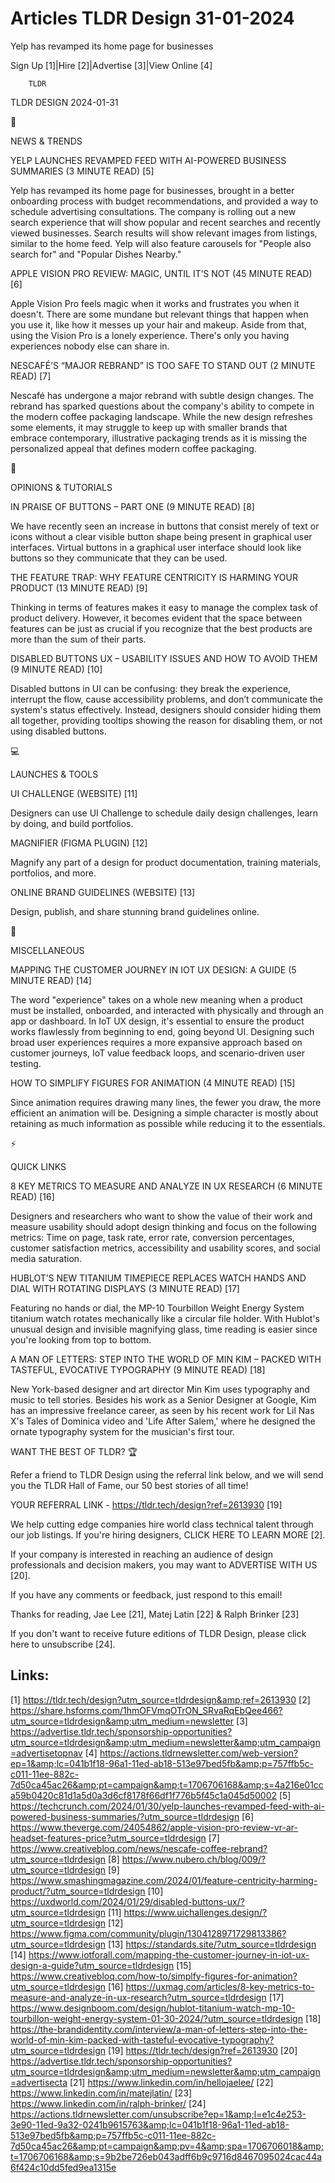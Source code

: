 # Articles TLDR Design 31-01-2024

Yelp has revamped its home page for businesses  

Sign Up [1]|Hire [2]|Advertise [3]|View Online [4] 

		TLDR 

TLDR DESIGN 2024-01-31

📱 

NEWS & TRENDS

 YELP LAUNCHES REVAMPED FEED WITH AI-POWERED BUSINESS SUMMARIES (3
MINUTE READ) [5] 

 Yelp has revamped its home page for businesses, brought in a better
onboarding process with budget recommendations, and provided a way to
schedule advertising consultations. The company is rolling out a new
search experience that will show popular and recent searches and
recently viewed businesses. Search results will show relevant images
from listings, similar to the home feed. Yelp will also feature
carousels for "People also search for" and "Popular Dishes Nearby." 

 APPLE VISION PRO REVIEW: MAGIC, UNTIL IT’S NOT (45 MINUTE READ) [6]


 Apple Vision Pro feels magic when it works and frustrates you when it
doesn't. There are some mundane but relevant things that happen when
you use it, like how it messes up your hair and makeup. Aside from
that, using the Vision Pro is a lonely experience. There's only you
having experiences nobody else can share in. 

 NESCAFÉ’S “MAJOR REBRAND” IS TOO SAFE TO STAND OUT (2 MINUTE
READ) [7] 

 Nescafé has undergone a major rebrand with subtle design changes.
The rebrand has sparked questions about the company's ability to
compete in the modern coffee packaging landscape. While the new design
refreshes some elements, it may struggle to keep up with smaller
brands that embrace contemporary, illustrative packaging trends as it
is missing the personalized appeal that defines modern coffee
packaging. 

🚀 

OPINIONS & TUTORIALS

 IN PRAISE OF BUTTONS – PART ONE (9 MINUTE READ) [8] 

 We have recently seen an increase in buttons that consist merely of
text or icons without a clear visible button shape being present in
graphical user interfaces. Virtual buttons in a graphical user
interface should look like buttons so they commu­nicate that they can
be used. 

 THE FEATURE TRAP: WHY FEATURE CENTRICITY IS HARMING YOUR PRODUCT (13
MINUTE READ) [9] 

 Thinking in terms of features makes it easy to manage the complex
task of product delivery. However, it becomes evident that the space
between features can be just as crucial if you recognize that the best
products are more than the sum of their parts. 

 DISABLED BUTTONS UX – USABILITY ISSUES AND HOW TO AVOID THEM (9
MINUTE READ) [10] 

 Disabled buttons in UI can be confusing: they break the experience,
interrupt the flow, cause accessibility problems, and don’t
communicate the system's status effectively. Instead, designers should
consider hiding them all together, providing tooltips showing the
reason for disabling them, or not using disabled buttons. 

💻 

LAUNCHES & TOOLS

 UI CHALLENGE (WEBSITE) [11] 

 Designers can use UI Challenge to schedule daily design challenges,
learn by doing, and build portfolios. 

 MAGNIFIER (FIGMA PLUGIN) [12] 

 Magnify any part of a design for product documentation, training
materials, portfolios, and more. 

 ONLINE BRAND GUIDELINES (WEBSITE) [13] 

 Design, publish, and share stunning brand guidelines online. 

🎁 

MISCELLANEOUS

 MAPPING THE CUSTOMER JOURNEY IN IOT UX DESIGN: A GUIDE (5 MINUTE
READ) [14] 

 The word "experience" takes on a whole new meaning when a product
must be installed, onboarded, and interacted with physically and
through an app or dashboard. In IoT UX design, it's essential to
ensure the product works flawlessly from beginning to end, going
beyond UI. Designing such broad user experiences requires a more
expansive approach based on customer journeys, IoT value feedback
loops, and scenario-driven user testing. 

 HOW TO SIMPLIFY FIGURES FOR ANIMATION (4 MINUTE READ) [15] 

 Since animation requires drawing many lines, the fewer you draw, the
more efficient an animation will be. Designing a simple character is
mostly about retaining as much information as possible while reducing
it to the essentials. 

⚡ 

QUICK LINKS

 8 KEY METRICS TO MEASURE AND ANALYZE IN UX RESEARCH (6 MINUTE READ)
[16] 

 Designers and researchers who want to show the value of their work
and measure usability should adopt design thinking and focus on the
following metrics: Time on page, task rate, error rate, conversion
percentages, customer satisfaction metrics, accessibility and
usability scores, and social media saturation. 

 HUBLOT’S NEW TITANIUM TIMEPIECE REPLACES WATCH HANDS AND DIAL WITH
ROTATING DISPLAYS (3 MINUTE READ) [17] 

 Featuring no hands or dial, the MP-10 Tourbillon Weight Energy System
titanium watch rotates mechanically like a circular file holder. With
Hublot's unusual design and invisible magnifying glass, time reading
is easier since you're looking from top to bottom. 

 A MAN OF LETTERS: STEP INTO THE WORLD OF MIN KIM – PACKED WITH
TASTEFUL, EVOCATIVE TYPOGRAPHY (9 MINUTE READ) [18] 

 New York-based designer and art director Min Kim uses typography and
music to tell stories. Besides his work as a Senior Designer at
Google, Kim has an impressive freelance career, as seen by his recent
work for Lil Nas X's Tales of Dominica video and 'Life After Salem,'
where he designed the ornate typography system for the musician's
first tour. 

WANT THE BEST OF TLDR? 🏆

Refer a friend to TLDR Design using the referral link below, and we
will send you the TLDR Hall of Fame, our 50 best stories of all time!

YOUR REFERRAL LINK - https://tldr.tech/design?ref=2613930 [19]

 We help cutting edge companies hire world class technical talent
through our job listings. If you're hiring designers, CLICK HERE TO
LEARN MORE [2]. 

If your company is interested in reaching an audience of design
professionals and decision makers, you may want to ADVERTISE WITH US
[20]. 

If you have any comments or feedback, just respond to this email! 

Thanks for reading, 
Jae Lee [21], Matej Latin [22] & Ralph Brinker [23] 

If you don't want to receive future editions of TLDR Design,
please click here to unsubscribe [24]. 

 

Links:
------
[1] https://tldr.tech/design?utm_source=tldrdesign&amp;ref=2613930
[2] https://share.hsforms.com/1hmOFVmqOTrON_SRvaRqEbQee466?utm_source=tldrdesign&amp;utm_medium=newsletter
[3] https://advertise.tldr.tech/sponsorship-opportunities?utm_source=tldrdesign&amp;utm_medium=newsletter&amp;utm_campaign=advertisetopnav
[4] https://actions.tldrnewsletter.com/web-version?ep=1&amp;lc=041b1f18-96a1-11ed-ab18-513e97bed5fb&amp;p=757ffb5c-c011-11ee-882c-7d50ca45ac26&amp;pt=campaign&amp;t=1706706168&amp;s=4a216e01cca59b0420c81d1a5d0a3d6cf8178f66df1f776b5f45c1a045d50002
[5] https://techcrunch.com/2024/01/30/yelp-launches-revamped-feed-with-ai-powered-business-summaries/?utm_source=tldrdesign
[6] https://www.theverge.com/24054862/apple-vision-pro-review-vr-ar-headset-features-price?utm_source=tldrdesign
[7] https://www.creativebloq.com/news/nescafe-coffee-rebrand?utm_source=tldrdesign
[8] https://www.nubero.ch/blog/009/?utm_source=tldrdesign
[9] https://www.smashingmagazine.com/2024/01/feature-centricity-harming-product/?utm_source=tldrdesign
[10] https://uxdworld.com/2024/01/29/disabled-buttons-ux/?utm_source=tldrdesign
[11] https://www.uichallenges.design/?utm_source=tldrdesign
[12] https://www.figma.com/community/plugin/1304128971729813386?utm_source=tldrdesign
[13] https://standards.site/?utm_source=tldrdesign
[14] https://www.iotforall.com/mapping-the-customer-journey-in-iot-ux-design-a-guide?utm_source=tldrdesign
[15] https://www.creativebloq.com/how-to/simplfy-figures-for-animation?utm_source=tldrdesign
[16] https://uxmag.com/articles/8-key-metrics-to-measure-and-analyze-in-ux-research?utm_source=tldrdesign
[17] https://www.designboom.com/design/hublot-titanium-watch-mp-10-tourbillon-weight-energy-system-01-30-2024/?utm_source=tldrdesign
[18] https://the-brandidentity.com/interview/a-man-of-letters-step-into-the-world-of-min-kim-packed-with-tasteful-evocative-typography?utm_source=tldrdesign
[19] https://tldr.tech/design?ref=2613930
[20] https://advertise.tldr.tech/sponsorship-opportunities?utm_source=tldrdesign&amp;utm_medium=newsletter&amp;utm_campaign=advertisecta
[21] https://www.linkedin.com/in/hellojaelee/
[22] https://www.linkedin.com/in/matejlatin/
[23] https://www.linkedin.com/in/ralph-brinker/
[24] https://actions.tldrnewsletter.com/unsubscribe?ep=1&amp;l=e1c4e253-3e90-11ed-9a32-0241b9615763&amp;lc=041b1f18-96a1-11ed-ab18-513e97bed5fb&amp;p=757ffb5c-c011-11ee-882c-7d50ca45ac26&amp;pt=campaign&amp;pv=4&amp;spa=1706706018&amp;t=1706706168&amp;s=9b2be726eb043adff6b9c9716d8467095024cac44a6f424c10dd5fed9ea1315e